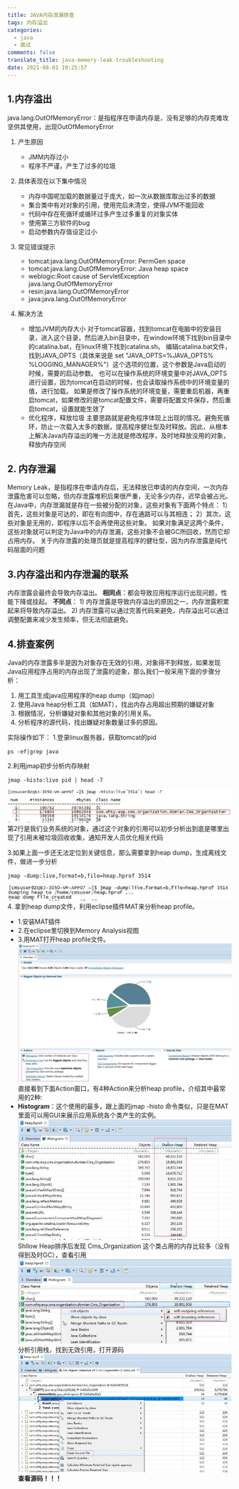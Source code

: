 ```yaml
---
title: JAVA内存泄漏排查
tags: 内存溢出
categories:
  - java
  - 面试
comments: false
translate_title: java-memory-leak-troubleshooting
date: 2021-08-01 19:25:57
---
```

## 1.内存溢出
java.lang.OutOfMemoryError：是指程序在申请内存是，没有足够的内存克难攻坚供其使用，出现OutOfMemoryError

1. 产生原因
    - JMM内存过小
    - 程序不严谨，产生了过多的垃圾
    
2. 具体表现在以下集中情况
    - 内存中国呢加载的数据量过于庞大，如一次从数据库取出过多的数据
    - 集合类中有对对象的引用，使用完后未清空，使得JVM不能回收
    - 代码中存在死循环或循环过多产生过多重复的对象实体
    - 使用第三方软件的bug
    - 启动参数内存值设定过小
    
3. 常见错误提示
    - tomcat:java.lang.OutOfMemoryError: PermGen space 
    - tomcat:java.lang.OutOfMemoryError: Java heap space
    - weblogic:Root cause of ServletException java.lang.OutOfMemoryError
    - resin:java.lang.OutOfMemoryError
    - java:java.lang.OutOfMemoryError
    
4. 解决方法
    - 增加JVM的内存大小
      对于tomcat容器，找到tomcat在电脑中的安装目录，进入这个目录，然后进入bin目录中，在window环境下找到bin目录中的catalina.bat，在linux环境下找到catalina.sh。
      编辑catalina.bat文件，找到JAVA_OPTS（具体来说是 set "JAVA_OPTS=%JAVA_OPTS% %LOGGING_MANAGER%"）这个选项的位置，这个参数是Java启动的时候，需要的启动参数。
      也可以在操作系统的环境变量中对JAVA_OPTS进行设置，因为tomcat在启动的时候，也会读取操作系统中的环境变量的值，进行加载。
      如果是修改了操作系统的环境变量，需要重启机器，再重启tomcat，如果修改的是tomcat配置文件，需要将配置文件保存，然后重启tomcat，设置就能生效了
    - 优化程序，释放垃圾
      主要思路就是避免程序体现上出现的情况。避免死循环，防止一次载入太多的数据，提高程序健壮型及时释放。因此，从根本上解决Java内存溢出的唯一方法就是修改程序，及时地释放没用的对象，释放内存空间  

## 2. 内存泄漏
Memory Leak，是指程序在申请内存后，无法释放已申请的内存空间，一次内存泄露危害可以忽略，但内存泄露堆积后果很严重，无论多少内存，迟早会被占光。
在Java中，内存泄漏就是存在一些被分配的对象，这些对象有下面两个特点：
1）首先，这些对象是可达的，即在有向图中，存在通路可以与其相连；
2）其次，这些对象是无用的，即程序以后不会再使用这些对象。
如果对象满足这两个条件，这些对象就可以判定为Java中的内存泄漏，这些对象不会被GC所回收，然而它却占用内存。
关于内存泄露的处理页就是提高程序的健壮型，因为内存泄露是纯代码层面的问题

## 3.内存溢出和内存泄漏的联系
内存泄露会最终会导致内存溢出。
**相同点**：都会导致应用程序运行出现问题，性能下降或挂起。
**不同点**：
    1) 内存泄露是导致内存溢出的原因之一，内存泄露积累起来将导致内存溢出。
    2) 内存泄露可以通过完善代码来避免，内存溢出可以通过调整配置来减少发生频率，但无法彻底避免。

## 4.排查案例
Java的内存泄露多半是因为对象存在无效的引用，对象得不到释放，如果发现Java应用程序占用的内存出现了泄露的迹象，那么我们一般采用下面的步骤分析：
1. 用工具生成java应用程序的heap dump（如jmap）
2. 使用Java heap分析工具（如MAT），找出内存占用超出预期的嫌疑对象
3. 根据情况，分析嫌疑对象和其他对象的引用关系。
4. 分析程序的源代码，找出嫌疑对象数量过多的原因。

实际操作如下：
1.登录linux服务器，获取tomcat的pid
```shell
ps -ef|grep java
```
2.利用jmap初步分析内存映射
```shell
jmap -histo:live pid | head -7
```
![jmap](./outOfMemoryError/01.png)
第2行是我们业务系统的对象，通过这个对象的引用可以初步分析出到底是哪里出现了引用未被垃圾回收收集，通知开发人员优化相关代码

3.如果上面一步还无法定位到关键信息，那么需要拿到heap dump，生成离线文件，做进一步分析
```shell
jmap -dump:live,format=b,file=heap.hprof 3514 
```
![jmap](./outOfMemoryError/02.png)
4. 拿到heap dump文件，利用eclipse插件MAT来分析heap profile。 
   - 1.安装MAT插件 
   - 2.在eclipse里切换到Memory Analysis视图
   - 3.用MAT打开heap profile文件。
![jmap](./outOfMemoryError/03.png)
直接看到下面Action窗口，有4种Action来分析heap profile，介绍其中最常用的2种:
- **Histogram**：这个使用的最多，跟上面的jmap -histo 命令类似，只是在MAT里面可以用GUI来展示应用系统各个类产生的实例。
  ![jmap](./outOfMemoryError/04.png)
  Shllow Heap排序后发现 Cms_Organization 这个类占用的内存比较多（没有得到及时GC），查看引用
  ![jmap](./outOfMemoryError/05.png)
  分析引用栈，找到无效引用，打开源码
  ![jmap](./outOfMemoryError/06.png)
  **查看源码！！！**